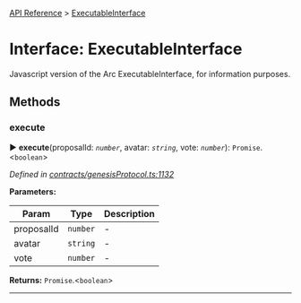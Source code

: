 [API Reference](../README.md) > [ExecutableInterface](../interfaces/ExecutableInterface.md)



# Interface: ExecutableInterface


Javascript version of the Arc ExecutableInterface, for information purposes.


## Methods
<a id="execute"></a>

###  execute

► **execute**(proposalId: *`number`*, avatar: *`string`*, vote: *`number`*): `Promise`.<`boolean`>



*Defined in [contracts/genesisProtocol.ts:1132](https://github.com/daostack/arc.js/blob/61e5f90/lib/contracts/genesisProtocol.ts#L1132)*



**Parameters:**

| Param | Type | Description |
| ------ | ------ | ------ |
| proposalId | `number`   |  - |
| avatar | `string`   |  - |
| vote | `number`   |  - |





**Returns:** `Promise`.<`boolean`>





___



